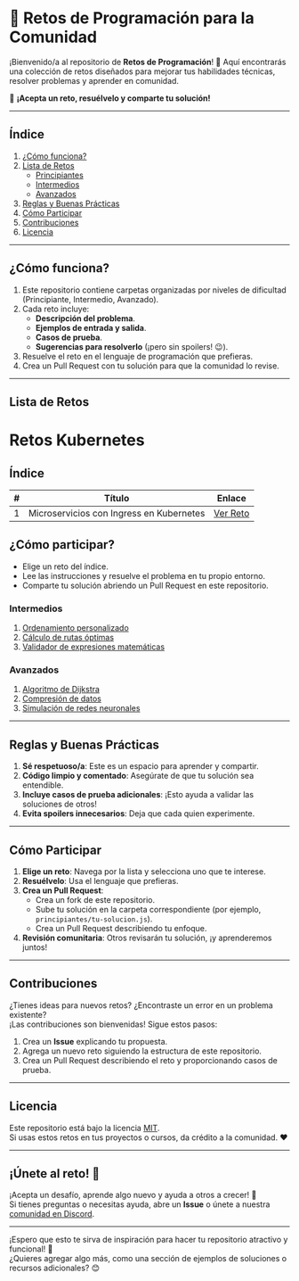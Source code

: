 # 🚀 Retos de Programación para la Comunidad

¡Bienvenido/a al repositorio de **Retos de Programación**! 🎉 Aquí encontrarás una colección de retos diseñados para mejorar tus habilidades técnicas, resolver problemas y aprender en comunidad.

🌟 **¡Acepta un reto, resuélvelo y comparte tu solución!**

---

## Índice

1. [¿Cómo funciona?](#cómo-funciona)
2. [Lista de Retos](#lista-de-retos)
   - [Principiantes](#principiantes)
   - [Intermedios](#intermedios)
   - [Avanzados](#avanzados)
3. [Reglas y Buenas Prácticas](#reglas-y-buenas-prácticas)
4. [Cómo Participar](#cómo-participar)
5. [Contribuciones](#contribuciones)
6. [Licencia](#licencia)

---

## ¿Cómo funciona?

1. Este repositorio contiene carpetas organizadas por niveles de dificultad (Principiante, Intermedio, Avanzado).
2. Cada reto incluye:
   - **Descripción del problema**.
   - **Ejemplos de entrada y salida**.
   - **Casos de prueba**.
   - **Sugerencias para resolverlo** (¡pero sin spoilers! 😉).
3. Resuelve el reto en el lenguaje de programación que prefieras.
4. Crea un Pull Request con tu solución para que la comunidad lo revise.

---

## Lista de Retos

# Retos Kubernetes

## Índice

| #   | Título                                | Enlace                                                                                     |
|-----|---------------------------------------|--------------------------------------------------------------------------------------------|
| 1   | Microservicios con Ingress en Kubernetes | [Ver Reto](https://github.com/FrankEduardoGallo/Challenges/blob/kubernetes/reto-1-kube.md) |

## ¿Cómo participar?

- Elige un reto del índice.
- Lee las instrucciones y resuelve el problema en tu propio entorno.
- Comparte tu solución abriendo un Pull Request en este repositorio.


### Intermedios

1. [Ordenamiento personalizado](./intermedios/ordenamiento-personalizado.md)
2. [Cálculo de rutas óptimas](./intermedios/rutas-optimas.md)
3. [Validador de expresiones matemáticas](./intermedios/validador-expresiones.md)

### Avanzados

1. [Algoritmo de Dijkstra](./avanzados/dijkstra.md)
2. [Compresión de datos](./avanzados/compresion-datos.md)
3. [Simulación de redes neuronales](./avanzados/redes-neuronales.md)

---

## Reglas y Buenas Prácticas

1. **Sé respetuoso/a**: Este es un espacio para aprender y compartir.
2. **Código limpio y comentado**: Asegúrate de que tu solución sea entendible.
3. **Incluye casos de prueba adicionales**: ¡Esto ayuda a validar las soluciones de otros!
4. **Evita spoilers innecesarios**: Deja que cada quien experimente.

---

## Cómo Participar

1. **Elige un reto**: Navega por la lista y selecciona uno que te interese.
2. **Resuélvelo**: Usa el lenguaje que prefieras.
3. **Crea un Pull Request**:
   - Crea un fork de este repositorio.
   - Sube tu solución en la carpeta correspondiente (por ejemplo, `principiantes/tu-solucion.js`).
   - Crea un Pull Request describiendo tu enfoque.
4. **Revisión comunitaria**: Otros revisarán tu solución, ¡y aprenderemos juntos!

---

## Contribuciones

¿Tienes ideas para nuevos retos? ¿Encontraste un error en un problema existente?  
¡Las contribuciones son bienvenidas! Sigue estos pasos:

1. Crea un **Issue** explicando tu propuesta.
2. Agrega un nuevo reto siguiendo la estructura de este repositorio.
3. Crea un Pull Request describiendo el reto y proporcionando casos de prueba.

---

## Licencia

Este repositorio está bajo la licencia [MIT](./LICENSE).  
Si usas estos retos en tus proyectos o cursos, da crédito a la comunidad. ❤️

---

## ¡Únete al reto! 🚀

¡Acepta un desafío, aprende algo nuevo y ayuda a otros a crecer! 💪  
Si tienes preguntas o necesitas ayuda, abre un **Issue** o únete a nuestra [comunidad en Discord](#).

---

¡Espero que esto te sirva de inspiración para hacer tu repositorio atractivo y funcional! 🚀  
¿Quieres agregar algo más, como una sección de ejemplos de soluciones o recursos adicionales? 😊
